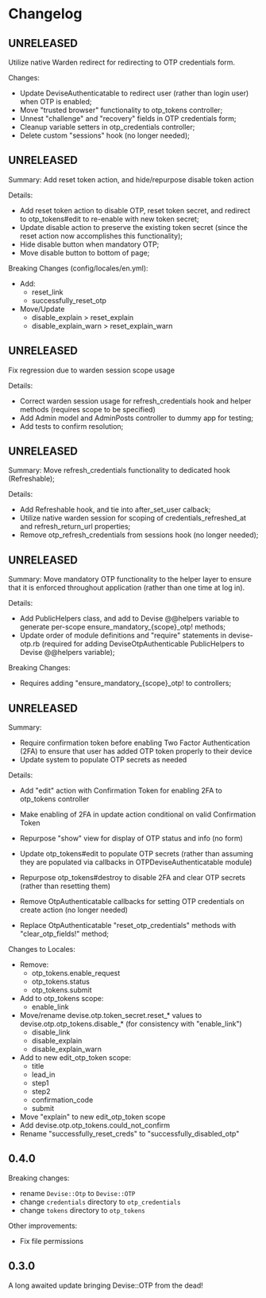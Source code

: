 # Changelog

## UNRELEASED

Utilize native Warden redirect for redirecting to OTP credentials form.

Changes:
- Update DeviseAuthenticatable to redirect user (rather than login user) when OTP is enabled;
- Move "trusted browser" functionality to otp\_tokens controller;
- Unnest "challenge" and "recovery" fields in OTP credentials form;
- Cleanup variable setters in otp\_credentials controller;
- Delete custom "sessions" hook (no longer needed);

## UNRELEASED

Summary: Add reset token action, and hide/repurpose disable token action

Details:
- Add reset token action to disable OTP, reset token secret, and redirect to otp_tokens#edit to re-enable with new token secret;
- Update disable action to preserve the existing token secret (since the reset action now accomplishes this functionality);
- Hide disable button when mandatory OTP;
- Move disable button to bottom of page;

Breaking Changes (config/locales/en.yml):
- Add:
  - reset\_link
  - successfully\_reset\_otp
- Move/Update
  - disable\_explain > reset\_explain
  - disable\_explain\_warn > reset\_explain\_warn

## UNRELEASED

Fix regression due to warden session scope usage

Details:
- Correct warden session usage for refresh\_credentials hook and helper methods (requires scope to be specified)
- Add Admin model and AdminPosts controller to dummy app for testing;
- Add tests to confirm resolution;

## UNRELEASED

Summary: Move refresh\_credentials functionality to dedicated hook (Refreshable);

Details:
- Add Refreshable hook, and tie into after\_set\_user calback;
- Utilize native warden session for scoping of credentials\_refreshed\_at and refresh\_return\_url properties;
- Remove otp\_refresh\_credentials from sessions hook (no longer needed);

## UNRELEASED

Summary: Move mandatory OTP functionality to the helper layer to ensure that it is enforced throughout application (rather than one time at log in).

Details:
- Add PublicHelpers class, and add to Devise @@helpers variable to generate per-scope ensure\_mandatory\_{scope}\_otp! methods;
- Update order of module definitions and "require" statements in devise-otp.rb (required for adding DeviseOtpAuthenticable PublicHelpers to Devise @@helpers variable);

Breaking Changes:
- Requires adding "ensure\_mandatory\_{scope}\_otp! to controllers;

## UNRELEASED

Summary:
- Require confirmation token before enabling Two Factor Authentication (2FA) to ensure that user has added OTP token properly to their device
- Update system to populate OTP secrets as needed

Details:
- Add "edit" action with Confirmation Token for enabling 2FA to otp_tokens controller
- Make enabling of 2FA in update action conditional on valid Confirmation Token
- Repurpose "show" view for display of OTP status and info (no form)

- Update otp_tokens#edit to populate OTP secrets (rather than assuming they are populated via callbacks in OTPDeviseAuthenticatable module)
- Repurpose otp_tokens#destroy to disable 2FA and clear OTP secrets (rather than resetting them)

- Remove OtpAuthenticatable callbacks for setting OTP credentials on create action (no longer needed)
- Replace OtpAuthenticatable "reset_otp_credentials" methods with "clear_otp_fields!" method;

Changes to Locales:
- Remove:
  - otp_tokens.enable_request
  - otp_tokens.status
  - otp_tokens.submit
- Add to otp_tokens scope:
  - enable_link
- Move/rename devise.otp.token_secret.reset_\* values to devise.otp.otp_tokens.disable_\* (for consistency with "enable_link")
  - disable_link
  - disable_explain
  - disable_explain_warn
- Add to new edit_otp_token scope:
  - title
  - lead_in
  - step1
  - step2
  - confirmation_code
  - submit
- Move "explain" to new edit_otp_token scope
- Add devise.otp.otp_tokens.could_not_confirm
- Rename "successfully_reset_creds" to "successfully_disabled_otp"

## 0.4.0

Breaking changes:

- rename `Devise::Otp` to `Devise::OTP`
- change `credentials` directory to `otp_credentials`
- change `tokens` directory to `otp_tokens`

Other improvements:

- Fix file permissions

## 0.3.0

A long awaited update bringing Devise::OTP from the dead!

